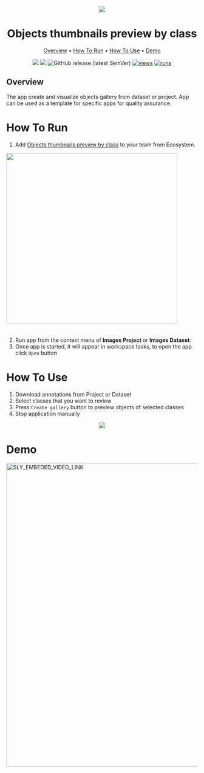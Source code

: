 <div align="center" markdown>
<img src="https://i.imgur.com/qIHRw3A.png"/>


# Objects thumbnails preview by class

<p align="center">
  <a href="#Overview">Overview</a> •
  <a href="#How-To-Run">How To Run</a> •
  <a href="#How-To-Use">How To Use</a> •
  <a href="#Demo">Demo</a> 
</p>



[![](https://img.shields.io/badge/supervisely-ecosystem-brightgreen)](https://ecosystem.supervise.ly/apps/objects-thumbnails-preview-by-class)
[![](https://img.shields.io/badge/slack-chat-green.svg?logo=slack)](https://supervise.ly/slack)
![GitHub release (latest SemVer)](https://img.shields.io/github/v/release/supervisely-ecosystem/objects-thumbnails-preview-by-class)
[![views](https://app.supervise.ly/public/api/v3/ecosystem.counters?repo=supervisely-ecosystem/objects-thumbnails-preview-by-class&counter=views&label=views)](https://supervise.ly)
[![runs](https://app.supervise.ly/public/api/v3/ecosystem.counters?repo=supervisely-ecosystem/objects-thumbnails-preview-by-class&counter=runs&label=runs&123)](https://supervise.ly)

</div>

## Overview

The app create and visualize objects gallery from dataset or project. App can be used as a template for specific apps for quality assurance.

# How To Run 

1. Add [Objects thumbnails preview by class](https://ecosystem.supervise.ly/apps/objects-thumbnails-preview-by-class) to your team from Ecosystem.

<img data-key="sly-module-link" data-module-slug="supervisely-ecosystem/objects-thumbnails-preview-by-class" src="https://i.imgur.com/cCB7M26.png" width="450px" style='padding-bottom: 20px'/>  

2. Run app from the context menu of **Images Project** or **Images Dataset**:
3. Once app is started, it will appear in workspace tasks, to open the app click `Open` button


# How To Use 

1. Download annotations from Project or Dataset
2. Select classes that you want to review
3. Press `Create gallery` button to preview objects of selected classes
4. Stop application manually

<div align="center" markdown>
<img src="https://i.imgur.com/PfEMTGE.png"/>
</div>

# Demo
<a data-key="sly-embeded-video-link" href="https://youtu.be/xUQLrckXU_M" data-video-code="xUQLrckXU_M"> <img src="https://i.imgur.com/ztTRL06.png" alt="SLY_EMBEDED_VIDEO_LINK"  width="800"> </a>  
